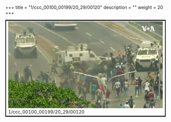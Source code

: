 +++
title = "1/ccc_00100_00199/20_29/00120"
description = ""
weight = 20
+++

<table style="border:2px solid black;max-width:800px;max-height:800px;" 
><tr><td>
<img class="center-fit-jpg"
src="/jpg_/aaa_20190430_NxaOmWaI8sI_00119.jpg">
1/ccc_00100_00199/20_29/00120
</img></td></tr></table>
